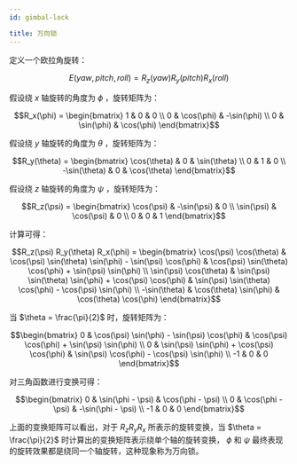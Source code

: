 ```yaml
---
id: gimbal-lock

title: 万向锁
---
```


定义一个欧拉角旋转：

```math
E(yaw, pitch, roll) = R_z(yaw) R_y(pitch) R_x(roll)
```

假设绕 $x$ 轴旋转的角度为 $\phi$ ，旋转矩阵为：

```math
R_x(\phi)
=
\begin{bmatrix}
1 & 0 & 0 \\
0 & \cos(\phi) & -\sin(\phi) \\
0 & \sin(\phi) & \cos(\phi)
\end{bmatrix}
```

假设绕 $y$ 轴旋转的角度为 $\theta$ ，旋转矩阵为：

```math
R_y(\theta)
=
\begin{bmatrix}
\cos(\theta) & 0 & \sin(\theta) \\
0 & 1 & 0 \\
-\sin(\theta) & 0 & \cos(\theta)
\end{bmatrix}
```

假设绕 $z$ 轴旋转的角度为 $\psi$ ，旋转矩阵为：

```math
R_z(\psi)
=
\begin{bmatrix}
\cos(\psi) & -\sin(\psi) & 0 \\
\sin(\psi) & \cos(\psi) & 0 \\
0 & 0 & 1
\end{bmatrix}
```

计算可得：

```math
R_z(\psi) R_y(\theta) R_x(\phi)
=
\begin{bmatrix}
\cos(\psi) \cos(\theta) & \cos(\psi) \sin(\theta) \sin(\phi) - \sin(\psi) \cos(\phi) & \cos(\psi) \sin(\theta) \cos(\phi) + \sin(\psi) \sin(\phi) \\
\sin(\psi) \cos(\theta) & \sin(\psi) \sin(\theta) \sin(\phi) + \cos(\psi) \cos(\phi) & \sin(\psi) \sin(\theta) \cos(\phi) - \cos(\psi) \sin(\phi) \\
-\sin(\theta) & \cos(\theta) \sin(\phi) & \cos(\theta) \cos(\phi)
\end{bmatrix}
```

当 $\theta = \frac{\pi}{2}$ 时，旋转矩阵为：

```math
\begin{bmatrix}
0 & \cos(\psi) \sin(\phi) - \sin(\psi) \cos(\phi) & \cos(\psi) \cos(\phi) + \sin(\psi) \sin(\phi) \\
0 & \sin(\psi) \sin(\phi) + \cos(\psi) \cos(\phi) & \sin(\psi) \cos(\phi) - \cos(\psi) \sin(\phi) \\
-1 & 0 & 0
\end{bmatrix}
```

对三角函数进行变换可得：

```math
\begin{bmatrix}
0 & \sin(\phi - \psi) & \cos(\phi - \psi) \\
0 & \cos(\phi - \psi) & -\sin(\phi - \psi) \\
-1 & 0 & 0
\end{bmatrix}
```

上面的变换矩阵可以看出，对于 $R_z R_y R_x$ 所表示的旋转变换，当 $\theta = \frac{\pi}{2}$ 时计算出的变换矩阵表示绕单个轴的旋转变换， $\phi$ 和 $\psi$ 最终表现的旋转效果都是绕同一个轴旋转，这种现象称为万向锁。
